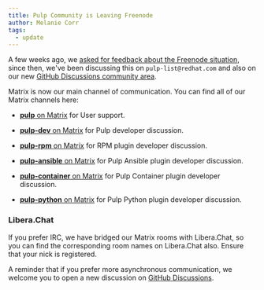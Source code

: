 ```yaml
---
title: Pulp Community is Leaving Freenode
author: Melanie Corr
tags:
  - update
---
```


A few weeks ago, we [asked for feedback about the Freenode situation](https://pulpproject.org/2021/05/19/freenode-and-the-pulp-community/), since then, we've been discussing this on `pulp-list@redhat.com` and also on our new [GitHub Discussions community area](https://github.com/pulp/community/discussions/2).

Matrix is now our main channel of communication. You can find all of our Matrix channels here:

* [**pulp** on Matrix](https://matrix.to/#/!HWvLQmBGVPfJfTQBAu:matrix.org?via=libera.chat&via=matrix.org&via=ctrl-c.liu.se) for User support.
* [**pulp-dev** on Matrix](https://matrix.to/#/!aVApiNMtnstWbwDcVU:matrix.org?via=libera.chat&via=matrix.org&via=ctrl-c.liu.se) for Pulp developer discussion.

* [**pulp-rpm** on Matrix](https://matrix.to/#/#pulp-rpm.:matrix.org?via=libera.chat&via=matrix.org) for RPM plugin developer discussion.

* [**pulp-ansible** on Matrix](https://matrix.to/#/!cbADstEIkixyOUTCtO:matrix.org?via=libera.chat&via=matrix.org) for Pulp Ansible plugin developer discussion.

* [**pulp-container** on Matrix](https://matrix.to/#/#pulp_container:matrix.org?via=libera.chat&via=matrix.org) for Pulp Container plugin developer discussion.

* [**pulp-python** on Matrix](https://matrix.to/#/#pulp-python:matrix.org?via=libera.chat&via=matrix.org) for Pulp Python plugin developer discussion.

### Libera.Chat

If you prefer IRC, we have bridged our Matrix rooms with Libera.Chat, so you can find the corresponding room names on Libera.Chat also. Ensure that your nick is registered. 

A reminder that if you prefer more asynchronous communication, we welcome you to open a new discussion on [GitHub Discussions](https://github.com/pulp/community/discussions/).
